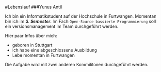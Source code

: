 #Lebenslauf
###Yunus Antil

Ich bin ein Informatikstudent auf der Hochschule in Furtwangen.
Momentan bin ich im ***3. Semester***.
Im Fach `Open-Source bassierte Programmierung` soll ein versionsmanagement im Team durchgeführt werden.

Hier paar Infos über mich:
+ geboren in Stuttgart
+ Ich habe eine abgeschlossene Ausbildung
+ Lebe momentan in Furtwangen

Die Aufgabe wird mit zwei anderen Kommilitonen durchgeführt werden.

